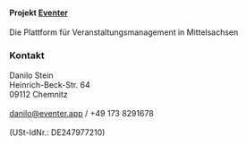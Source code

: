#### Projekt [Eventer](https://console.eventer.app)

Die Plattform für Veranstaltungsmanagement in Mittelsachsen
 
### Kontakt

Danilo Stein<br/>
Heinrich-Beck-Str. 64<br/>
09112 Chemnitz<br/>
<br/>
[danilo@eventer.app](mailto:danilo@eventer.app) / +49 173 8291678<br/>
<br/>
(USt-IdNr.: DE247977210)<br/>
